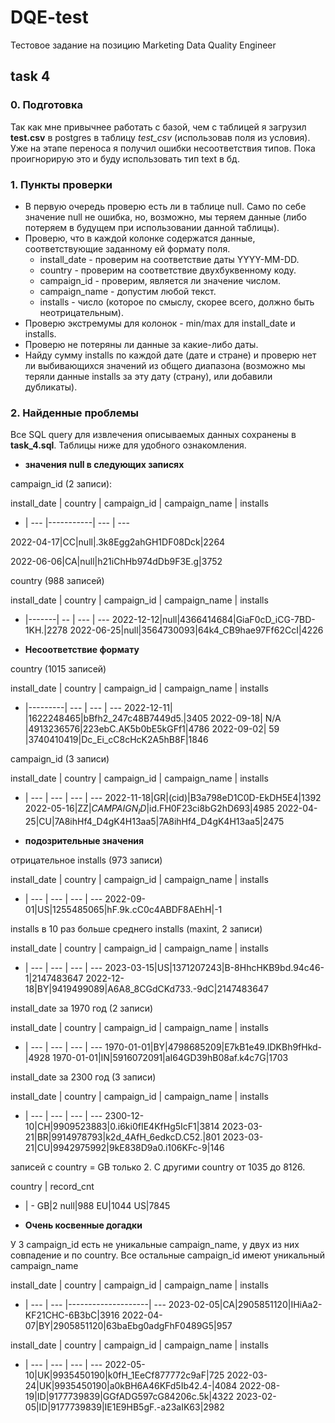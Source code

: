 # DQE-test
Тестовое задание на позицию Marketing Data Quality Engineer

## task 4
### 0. Подготовка
Так как мне привычнее работать с базой, чем с таблицей я загрузил 
__test.csv__ в postgres в таблицу _test_csv_ (использовав поля из условия).
Уже на этапе переноса я получил ошибки несоответствия типов. 
Пока проигнорирую это и буду использовать тип text в бд.
### 1. Пункты проверки
* В первую очередь проверю есть ли в таблице null. 
Само по себе значение null не ошибка, но, возможно, мы теряем данные (либо
потеряем в будущем при использовании данной таблицы).
* Проверю, что в каждой колонке содержатся данные, соответствующие 
заданному ей формату поля.
  * install_date - проверим на соответствие даты YYYY-MM-DD.
  * country - проверим на соответствие двухбуквенному коду.
  * campaign_id - проверим, является ли значение числом.
  * campaign_name - допустим любой текст.
  * installs - число (которое по смыслу, скорее всего, должно быть неотрицательным).
* Проверю экстремумы для колонок - min/max для install_date и installs.
* Проверю не потеряны ли данные за какие-либо даты.
* Найду сумму installs по каждой дате (дате и стране) и проверю нет ли выбивающихся значений из 
общего диапазона (возможно мы теряли данные installs за эту дату (страну), или добавили дубликаты).
### 2. Найденные проблемы
Все SQL query для извлечения описываемых данных сохранены в __task_4.sql__.
Таблицы ниже для удобного ознакомления.
* __значения null в следующих записях__

campaign_id (2 записи):

install_date | country | campaign_id | campaign_name | installs

- | --- |-----------| --- | ---

2022-04-17|CC|null|.3k8Egg2ahGH1DF08Dck|2264

2022-06-06|CA|null|h21iChHb974dDb9F3E.g|3752

country (988 записей)

install_date | country | campaign_id | campaign_name | installs
- |-------| -- | --- | ---
2022-12-12|null|4366414684|GiaF0cD_iCG-7BD-1KH.|2278
2022-06-25|null|3564730093|64k4_CB9hae97Ff62CcI|4226

* __Несоответствие формату__

country (1015 записей)

install_date | country | campaign_id | campaign_name | installs
- |---------| --- | --- | ---
2022-12-11|         |1622248465|bBfh2_247c48B7449d5.|3405
2022-09-18| N/A     |4913236576|223ebC.AK5b0bE5kGFf1|4786
2022-09-02| 59      |3740410419|Dc_Ei_cC8cHcK2A5hB8F|1846

campaign_id (3 записи)

install_date | country | campaign_id | campaign_name | installs
- | --- | --- | --- | ---
2022-11-18|GR|(cid)|B3a798eD1C0D-EkDH5E4|1392
2022-05-16|ZZ|$CAMPAIGN_ID$|id.FH0F23ci8bG2hD693|4985
2022-04-25|CU|7A8ihHf4_D4gK4H13aa5|7A8ihHf4_D4gK4H13aa5|2475

* __подозрительные значения__

отрицательное installs (973 записи)

install_date | country | campaign_id | campaign_name | installs
- | --- | --- | --- | ---
2022-09-01|US|1255485065|hF.9k.cC0c4ABDF8AEhH|-1

installs в 10 раз больше среднего installs (maxint, 2 записи)

install_date | country | campaign_id | campaign_name | installs
- | --- | --- | --- | ---
2023-03-15|US|1371207243|B-8HhcHKB9bd.94c46-1|2147483647
2022-12-18|BY|9419499089|A6A8_8CGdCKd733.-9dC|2147483647

install_date за 1970 год (2 записи)

install_date | country | campaign_id | campaign_name | installs
- | --- | --- | --- | ---
1970-01-01|BY|4798685209|E7kB1e49.IDKBh9fHkd-|4928
1970-01-01|IN|5916072091|aI64GD39hB08af.k4c7G|1703

install_date за 2300 год (3 записи)

install_date | country | campaign_id | campaign_name | installs
- | --- | --- | --- | ---
2300-12-10|CH|9909523883|0.i6ki0fIE4KfHg5IcF1|3814
2023-03-21|BR|9914978793|k2d_4AfH_6edkcD.C52.|801
2023-03-21|CU|9942975992|9kE838D9a0.i106KFc-9|146

записей с country = GB только 2. С другими country от 1035 до 8126.

country | record_cnt
- | -
GB|2
null|988
EU|1044
US|7845


* __Очень косвенные догадки__

У 3 campaign_id есть не уникальные campaign_name, у двух из них совпадение и по country. 
Все остальные campaign_id имеют уникальный campaign_name

install_date | country | campaign_id | campaign_name      | installs
- | --- | --- |--------------------| ---
2023-02-05|CA|2905851120|IHiAa2-KF21CHC-6B3bC|3916
2022-04-07|BY|2905851120|63baEbg0adgFhF0489G5|957

install_date | country | campaign_id | campaign_name | installs
- | --- | --- | --- | ---
2022-05-10|UK|9935450190|k0fH_1EeCf877772c9aF|725
2022-03-24|UK|9935450190|a0kBH6A46KFd5Ib42.4-|4084
2022-08-19|ID|9177739839|GGfADG597cG84206c.5k|4322
2023-02-05|ID|9177739839|IE1E9HB5gF.-a23aIK63|2982
